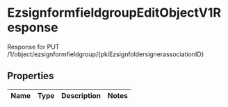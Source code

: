 

# EzsignformfieldgroupEditObjectV1Response

Response for PUT /1/object/ezsignformfieldgroup/{pkiEzsignfoldersignerassociationID}

## Properties

| Name | Type | Description | Notes |
|------------ | ------------- | ------------- | -------------|



